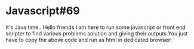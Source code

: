 # Javascript#69
It's Java time..
Hello friends I am here to run some javascript or front end scripter to find various problems solution and giving their outputs
You just have to copy the above code and run as html in dedicated browser!
